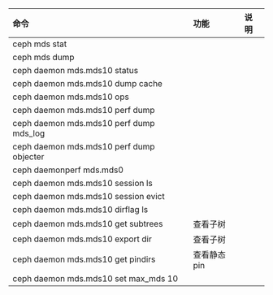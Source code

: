 |命令|功能|说明|
|:-|:-|:-|
|ceph mds stat|||
|ceph mds dump|||
|ceph daemon mds.mds10 status|||
|ceph daemon mds.mds10 dump cache|||
|ceph daemon mds.mds10 ops|||
|ceph daemon mds.mds10 perf dump|||
|ceph daemon mds.mds10 perf dump mds_log|||
|ceph daemon mds.mds10 perf dump objecter|||
|ceph daemonperf mds.mds0 <interval>|||
|ceph daemon mds.mds10 session ls|||
|ceph daemon mds.mds10 session evict <client-id>|||
|ceph daemon mds.mds10 dirflag ls <dir>|||
|ceph daemon mds.mds10 get subtrees|查看子树||
|ceph daemon mds.mds10 export dir <dir> <rank> |查看子树||
|ceph daemon mds.mds10 get pindirs|查看静态pin||
|ceph daemon mds.mds10 set max_mds 10 |||
